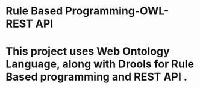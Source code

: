 # Rule Based Programming-OWL-REST API

# This project uses Web Ontology Language, along with Drools for Rule Based programming and REST API .
